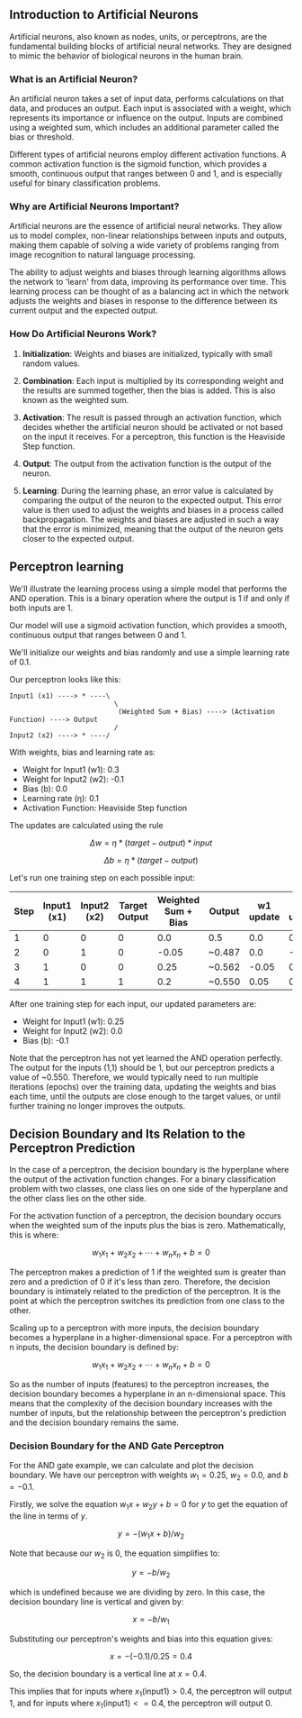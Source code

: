 ## Introduction to Artificial Neurons

Artificial neurons, also known as nodes, units, or perceptrons, are the fundamental building blocks of artificial neural networks. They are designed to mimic the behavior of biological neurons in the human brain.

### What is an Artificial Neuron?

An artificial neuron takes a set of input data, performs calculations on that data, and produces an output. Each input is associated with a weight, which represents its importance or influence on the output. Inputs are combined using a weighted sum, which includes an additional parameter called the bias or threshold.

Different types of artificial neurons employ different activation functions. A common activation function is the sigmoid function, which provides a smooth, continuous output that ranges between 0 and 1, and is especially useful for binary classification problems.

### Why are Artificial Neurons Important?

Artificial neurons are the essence of artificial neural networks. They allow us to model complex, non-linear relationships between inputs and outputs, making them capable of solving a wide variety of problems ranging from image recognition to natural language processing.

The ability to adjust weights and biases through learning algorithms allows the network to 'learn' from data, improving its performance over time. This learning process can be thought of as a balancing act in which the network adjusts the weights and biases in response to the difference between its current output and the expected output.

### How Do Artificial Neurons Work?

1. **Initialization**: Weights and biases are initialized, typically with small random values.

2. **Combination**: Each input is multiplied by its corresponding weight and the results are summed together, then the bias is added. This is also known as the weighted sum.

3. **Activation**: The result is passed through an activation function, which decides whether the artificial neuron should be activated or not based on the input it receives. For a perceptron, this function is the Heaviside Step function.

4. **Output**: The output from the activation function is the output of the neuron.

5. **Learning**: During the learning phase, an error value is calculated by comparing the output of the neuron to the expected output. This error value is then used to adjust the weights and biases in a process called backpropagation. The weights and biases are adjusted in such a way that the error is minimized, meaning that the output of the neuron gets closer to the expected output.

## Perceptron learning

We'll illustrate the learning process using a simple model that performs the AND operation. This is a binary operation where the output is 1 if and only if both inputs are 1.

Our model will use a sigmoid activation function, which provides a smooth, continuous output that ranges between 0 and 1.

We'll initialize our weights and bias randomly and use a simple learning rate of 0.1.

Our perceptron looks like this:

```
Input1 (x1) ----> * ----\
                          \
                           (Weighted Sum + Bias) ----> (Activation Function) ----> Output
                          /
Input2 (x2) ----> * ----/
```

With weights, bias and learning rate as:

- Weight for Input1 (w1): 0.3
- Weight for Input2 (w2): -0.1
- Bias (b): 0.0
- Learning rate (η): 0.1
- Activation Function: Heaviside Step function

The updates are calculated using the rule 

$$Δw = η * (target - output) * input$$

$$Δb = η * (target - output)$$

Let's run one training step on each possible input:

| Step | Input1 (x1) | Input2 (x2) | Target Output | Weighted Sum + Bias | Output  | w1 update | w2 update | b update |
|------|-------------|-------------|---------------|---------------------|---------|-----------|-----------|----------|
|  1   |     0       |     0       |      0        |         0.0         |  0.5    |    0.0    |    0.0    |  -0.05   |
|  2   |     0       |     1       |      0        |       -0.05         | ~0.487  |    0.0    |   -0.05   |  -0.05   |
|  3   |     1       |     0       |      0        |         0.25        | ~0.562  |   -0.05   |    0.0    |  -0.05   |
|  4   |     1       |     1       |      1        |         0.2         | ~0.550  |    0.05   |    0.05   |   0.05   |

After one training step for each input, our updated parameters are:

- Weight for Input1 (w1): 0.25
- Weight for Input2 (w2): 0.0
- Bias (b): -0.1

Note that the perceptron has not yet learned the AND operation perfectly. The output for the inputs (1,1) should be 1, but our perceptron predicts a value of ~0.550. Therefore, we would typically need to run multiple iterations (epochs) over the training data, updating the weights and bias each time, until the outputs are close enough to the target values, or until further training no longer improves the outputs.

## Decision Boundary and Its Relation to the Perceptron Prediction

In the case of a perceptron, the decision boundary is the hyperplane where the output of the activation function changes. For a binary classification problem with two classes, one class lies on one side of the hyperplane and the other class lies on the other side. 

For the activation function of a perceptron, the decision boundary occurs when the weighted sum of the inputs plus the bias is zero. Mathematically, this is where:

$$w_1x_1 + w_2x_2 + \cdots + w_nx_n + b = 0$$

The perceptron makes a prediction of 1 if the weighted sum is greater than zero and a prediction of 0 if it's less than zero. Therefore, the decision boundary is intimately related to the prediction of the perceptron. It is the point at which the perceptron switches its prediction from one class to the other.

Scaling up to a perceptron with more inputs, the decision boundary becomes a hyperplane in a higher-dimensional space. For a perceptron with n inputs, the decision boundary is defined by:

$$w_1x_1 + w_2x_2 + \cdots + w_nx_n + b = 0$$

So as the number of inputs (features) to the perceptron increases, the decision boundary becomes a hyperplane in an n-dimensional space. This means that the complexity of the decision boundary increases with the number of inputs, but the relationship between the perceptron's prediction and the decision boundary remains the same.

### Decision Boundary for the AND Gate Perceptron

For the AND gate example, we can calculate and plot the decision boundary. We have our perceptron with weights $w_1 = 0.25$, $w_2 = 0.0$, and $b = -0.1$.

Firstly, we solve the equation $w_1x + w_2y + b = 0$ for $y$ to get the equation of the line in terms of $y$.

$$y = -(w_1x + b) / w_2$$

Note that because our $w_2$ is 0, the equation simplifies to:

$$y = -b / w_2$$

which is undefined because we are dividing by zero. In this case, the decision boundary line is vertical and given by:

$$x = -b / w_1$$

Substituting our perceptron's weights and bias into this equation gives:

$$x = -(-0.1) / 0.25 = 0.4$$

So, the decision boundary is a vertical line at $x = 0.4$. 

This implies that for inputs where $x_1 (\text{input1}) > 0.4$, the perceptron will output 1, and for inputs where $x_1 (\text{input1}) <= 0.4$, the perceptron will output 0.
